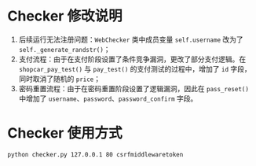 # Checker 修改说明

1. 后续运行无法注册问题：`WebChecker` 类中成员变量 `self.username` 改为了 `self._generate_randstr()`；
2. 支付流程：由于在支付阶段设置了条件竞争漏洞，更改了部分支付逻辑。在 `shopcar_pay_test()` 与 `pay_test()` 的支付测试的过程中，增加了 `id` 字段，同时取消了随机的 `price`；
3. 密码重置流程：由于在密码重置阶段设置了逻辑漏洞，因此在 `pass_reset()` 中增加了 `username`、`password`、`password_confirm` 字段。

# Checker 使用方式

```
python checker.py 127.0.0.1 80 csrfmiddlewaretoken
```
